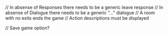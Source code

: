 // In absense of Responses there needs to be a generic leave response
// In absense of Dialogue there needs to be a generic "..." dialogue
// A room with no exits ends the game
// Action descriptions must be displayed

// Save game option?
